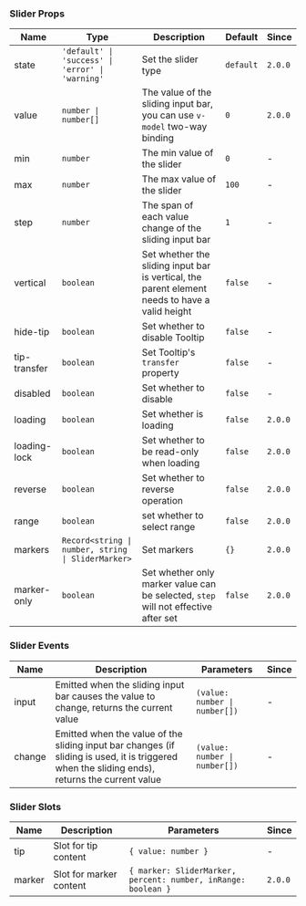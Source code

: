 ### Slider Props

| Name         | Type                                               | Description                                                                                    | Default   | Since   |
| ------------ | -------------------------------------------------- | ---------------------------------------------------------------------------------------------- | --------- | ------- |
| state        | `'default' \| 'success' \| 'error' \| 'warning'`   | Set the slider type                                                                            | `default` | `2.0.0` |
| value        | `number \| number[]`                               | The value of the sliding input bar, you can use `v-model` two-way binding                      | `0`       | `2.0.0` |
| min          | `number`                                           | The min value of the slider                                                                    | `0`       | -       |
| max          | `number`                                           | The max value of the slider                                                                    | `100`     | -       |
| step         | `number`                                           | The span of each value change of the sliding input bar                                         | `1`       | -       |
| vertical     | `boolean`                                          | Set whether the sliding input bar is vertical, the parent element needs to have a valid height | `false`   | -       |
| hide-tip     | `boolean`                                          | Set whether to disable Tooltip                                                                 | `false`   | -       |
| tip-transfer | `boolean`                                          | Set Tooltip's `transfer` property                                                              | `false`   | -       |
| disabled     | `boolean`                                          | Set whether to disable                                                                         | `false`   | -       |
| loading      | `boolean`                                          | Set whether is loading                                                                         | `false`   | `2.0.0` |
| loading-lock | `boolean`                                          | Set whether to be read-only when loading                                                       | `false`   | `2.0.0` |
| reverse      | `boolean`                                          | Set whether to reverse operation                                                               | `false`   | `2.0.0` |
| range        | `boolean`                                          | set whether to select range                                                                    | `false`   | `2.0.0` |
| markers      | `Record<string \| number, string \| SliderMarker>` | Set markers                                                                                    | `{}`      | `2.0.0` |
| marker-only  | `boolean`                                          | Set whether only marker value can be selected, `step` will not effective after set             | `false`   | `2.0.0` |

### Slider Events

| Name   | Description                                                                                                                                    | Parameters                    | Since |
| ------ | ---------------------------------------------------------------------------------------------------------------------------------------------- | ----------------------------- | ----- |
| input  | Emitted when the sliding input bar causes the value to change, returns the current value                                                       | `(value: number \| number[])` | -     |
| change | Emitted when the value of the sliding input bar changes (if sliding is used, it is triggered when the sliding ends), returns the current value | `(value: number \| number[])` | -     |

### Slider Slots

| Name   | Description             | Parameters                                                    | Since   |
| ------ | ----------------------- | ------------------------------------------------------------- | ------- |
| tip    | Slot for tip content    | `{ value: number }`                                           | -       |
| marker | Slot for marker content | `{ marker: SliderMarker, percent: number, inRange: boolean }` | `2.0.0` |

